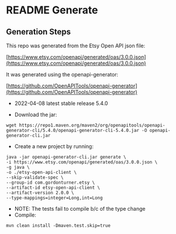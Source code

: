 # README Generate

## Generation Steps

This repo was generated from the Etsy Open API json file:

[https://www.etsy.com/openapi/generated/oas/3.0.0.json](https://www.etsy.com/openapi/generated/oas/3.0.0.json)

It was generated using the openapi-generator:

[https://github.com/OpenAPITools/openapi-generator](https://github.com/OpenAPITools/openapi-generator)

- 2022-04-08 latest stable release 5.4.0

- Download the jar:

```
wget https://repo1.maven.org/maven2/org/openapitools/openapi-generator-cli/5.4.0/openapi-generator-cli-5.4.0.jar -O openapi-generator-cli.jar
```

- Create a new project by running:

```
java -jar openapi-generator-cli.jar generate \
-i https://www.etsy.com/openapi/generated/oas/3.0.0.json \
-g java \
-o ./etsy-open-api-client \
--skip-validate-spec \
--group-id com.gordonturner.etsy \
--artifact-id etsy-open-api-client \
--artifact-version 2.0.0 \
--type-mappings=integer=Long,int=Long
```

- NOTE: The tests fail to compile b/c of the type change
- Compile:

```
mvn clean install -Dmaven.test.skip=true
```

